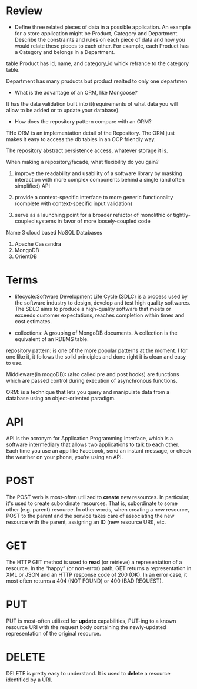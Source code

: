 # Review

- Define three related pieces of data in a possible application. An example for a store application might be Product, Category and Department. Describe the constraints and rules on each piece of data and how you would relate these pieces to each other. For example, each Product has a Category and belongs in a Department.

table Product has id, name, and category_id whick refrance to the category table.

Department has many pruducts but product realted to only one departmen

- What is the advantage of an ORM, like Mongoose?

It has the data validation built into it(requirements of what data you will allow to be added or to update your database).

- How does the repository pattern compare with an ORM?

THe ORM is an implementation detail of the Repository. The ORM just makes it easy to access the db tables in an OOP friendly way.

The repository abstract persistence access, whatever storage it is.

When making a repository/facade, what flexibility do you gain?

1. improve the readability and usability of a software library by masking interaction with more complex components behind a single (and often simplified) API

2. provide a context-specific interface to more generic functionality (complete with context-specific input validation)

3. serve as a launching point for a broader refactor of monolithic or tightly-coupled systems in favor of more loosely-coupled code

Name 3 cloud based NoSQL Databases

1. Apache Cassandra
2. MongoDB
3. OrientDB

# Terms

- lifecycle:Software Development Life Cycle (SDLC) is a process used by the software industry to design, develop and test high quality softwares. The SDLC aims to produce a high-quality software that meets or exceeds customer expectations, reaches completion within times and cost estimates.

- collections: A grouping of MongoDB documents. A collection is the equivalent of an RDBMS table.

repository pattern: is one of the more popular patterns at the moment. I for one like it, it follows the solid principles and done right it is clean and easy to use.

Middleware(in mogoDB): (also called pre and post hooks) are functions which are passed control during execution of asynchronous functions.

ORM: is a technique that lets you query and manipulate data from a database using an object-oriented paradigm.

# API

API is the acronym for Application Programming Interface, which is a software intermediary that allows two applications to talk to each other. Each time you use an app like Facebook, send an instant message, or check the weather on your phone, you’re using an API.

# POST

The POST verb is most-often utilized to **create** new resources. In particular, it's used to create subordinate resources. That is, subordinate to some other (e.g. parent) resource. In other words, when creating a new resource, POST to the parent and the service takes care of associating the new resource with the parent, assigning an ID (new resource URI), etc.

# GET

The HTTP GET method is used to **read** (or retrieve) a representation of a resource. In the “happy” (or non-error) path, GET returns a representation in XML or JSON and an HTTP response code of 200 (OK). In an error case, it most often returns a 404 (NOT FOUND) or 400 (BAD REQUEST).

# PUT

PUT is most-often utilized for **update** capabilities, PUT-ing to a known resource URI with the request body containing the newly-updated representation of the original resource.

# DELETE

DELETE is pretty easy to understand. It is used to **delete** a resource identified by a URI.

